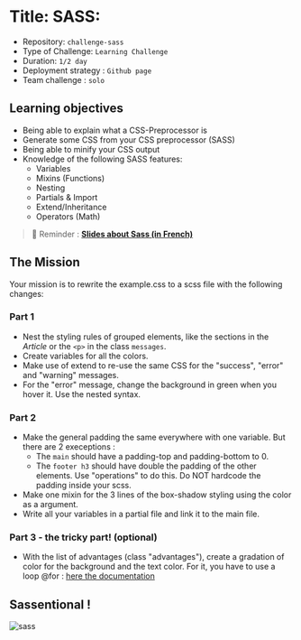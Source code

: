 # Title: SASS:

- Repository: `challenge-sass`
- Type of Challenge: `Learning Challenge`
- Duration: `1/2 day`
- Deployment strategy : `Github page`
- Team challenge : `solo`

## Learning objectives

- Being able to explain what a CSS-Preprocessor is
- Generate some CSS from your CSS preprocessor (SASS)
- Being able to minify your CSS output
- Knowledge of the following SASS features:
  - Variables
  - Mixins (Functions)
  - Nesting
  - Partials & Import
  - Extend/Inheritance
  - Operators (Math)

> 📜 Reminder : [**Slides about Sass (in French)**](https://docs.google.com/presentation/d/1wJn5m84TJmlZ5IRWUsY8HS2vuWSB7VkwS0jjnuWpMWM/edit?usp=sharing)

## The Mission

Your mission is to rewrite the example.css to a scss file with the following changes:

### Part 1

- Nest the styling rules of grouped elements, like the sections in the _Article_ or the `<p>` in the class `messages`.
- Create variables for all the colors.
- Make use of extend to re-use the same CSS for the "success", "error" and "warning" messages.
- For the "error" message, change the background in green when you hover it. Use the nested syntax.

### Part 2

- Make the general padding the same everywhere with one variable. But there are 2 execeptions :
  - The `main` should have a padding-top and padding-bottom to 0.
  - The `footer h3` should have double the padding of the other elements. Use "operations" to do this. Do NOT hardcode the padding inside your scss.
- Make one mixin for the 3 lines of the box-shadow styling using the color as a argument.
- Write all your variables in a partial file and link it to the main file.

### Part 3 - the tricky part! (optional)

- With the list of advantages (class "advantages"), create a gradation of color for the background and the text color. For it, you have to use a loop @for : [here the documentation](https://sass-lang.com/documentation/at-rules/control/for)

## Sassentional !

![sass](sass.gif)
